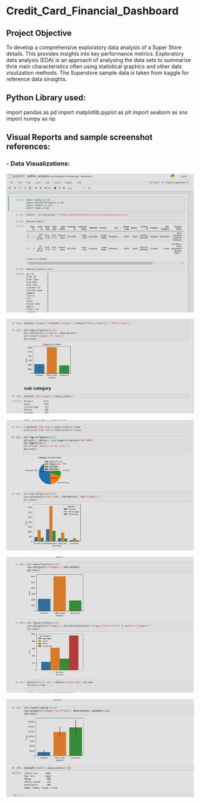 # **Credit_Card_Financial_Dashboard**

## **Project Objective**
To develop a comprehensive exploratory data analysis of a Super Store details. This provides insights into key performance metrics.
Exploratory data analysis (EDA) is an approach of analysing the data sets to summarize thrie main characteristics often using statistical graphics and other dats visulization methods.
The Superstore sample data is taken from kaggle for reference data sinsights.

## **Python Library used:**
import pandas as pd
import matplotlib.pyplot as plt
import seaborn as sns
import numpy as np.

## **Visual Reports and sample screenshot references:**
### - Data Visualizations:
![Alt Text](https://github.com/abhaynadiger/Python_Data_Analysis_SuperStore/blob/main/Screenshot1.png)

![Alt Text](https://github.com/abhaynadiger/Python_Data_Analysis_SuperStore/blob/main/screenshot2.png)

![Alt Text](https://github.com/abhaynadiger/Python_Data_Analysis_SuperStore/blob/main/screenshot3.png)

![Alt Text](https://github.com/abhaynadiger/Python_Data_Analysis_SuperStore/blob/main/screenshot4.png)

![Alt Text](https://github.com/abhaynadiger/Python_Data_Analysis_SuperStore/blob/main/screenshot5.png)
